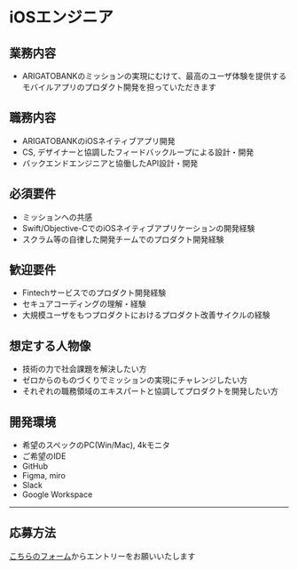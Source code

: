 # iOSエンジニア

## 業務内容
* ARIGATOBANKのミッションの実現にむけて、最高のユーザ体験を提供する  
モバイルアプリのプロダクト開発を担っていただきます

## 職務内容
* ARIGATOBANKのiOSネイティブアプリ開発
* CS, デザイナーと協調したフィードバックループによる設計・開発
* バックエンドエンジニアと協働したAPI設計・開発

## 必須要件
* ミッションへの共感
* Swift/Objective-CでのiOSネイティブアプリケーションの開発経験
* スクラム等の自律した開発チームでのプロダクト開発経験

## 歓迎要件
* Fintechサービスでのプロダクト開発経験
* セキュアコーディングの理解・経験
* 大規模ユーザをもつプロダクトにおけるプロダクト改善サイクルの経験

## 想定する人物像
* 技術の力で社会課題を解決したい方
* ゼロからのものづくりでミッションの実現にチャレンジしたい方
* それぞれの職務領域のエキスパートと協調してプロダクトを開発したい方

## 開発環境
* 希望のスペックのPC(Win/Mac), 4kモニタ
* ご希望のIDE
* GitHub
* Figma, miro
* Slack
* Google Workspace

---

## 応募方法
[こちらのフォーム](https://docs.google.com/forms/d/e/1FAIpQLSeXJAIsR_xrPZnGT6VW1wNNRThFlobedKCAiS22VupIZGm98w/viewform)からエントリーをお願いいたします

